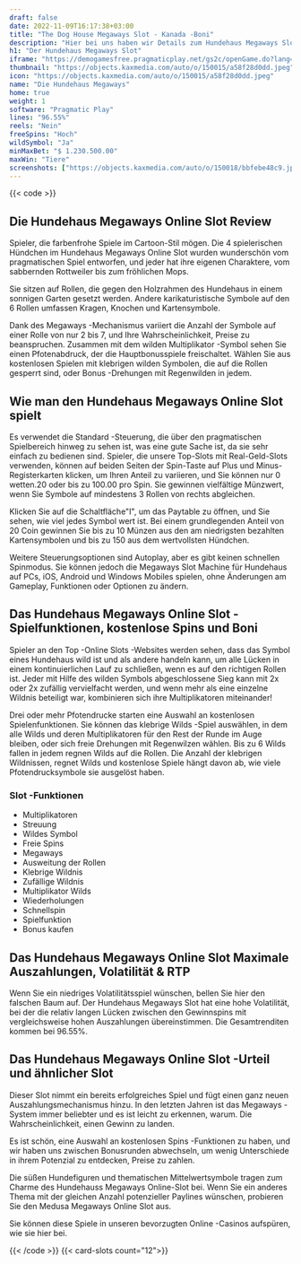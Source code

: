 ```yaml
---
draft: false
date: 2022-11-09T16:17:38+03:00
title: "The Dog House Megaways Slot - Kanada -Boni"
description: "Hier bei uns haben wir Details zum Hundehaus Megaways Slot aus pragmatischem Spiel, einschließlich Features und wo man die Top -Casino -Boni beansprucht."
h1: "Der Hundehaus Megaways Slot"
iframe: "https://demogamesfree.pragmaticplay.net/gs2c/openGame.do?lang=&cur=&gameSymbol=vswaysdogs&websiteUrl=https%3A%2F%2Fdemogamesfree.pragmaticplay.net&jurisdiction=99&lobbyURL=https%3A%2F%2Fwww.pragmaticplay.com"
thumbnail: "https://objects.kaxmedia.com/auto/o/150015/a58f28d0dd.jpeg"
icon: "https://objects.kaxmedia.com/auto/o/150015/a58f28d0dd.jpeg"
name: "Die Hundehaus Megaways"
home: true
weight: 1
software: "Pragmatic Play"
lines: "96.55%"
reels: "Nein"
freeSpins: "Hoch"
wildSymbol: "Ja"
minMaxBet: "$ 1.230.500.00"
maxWin: "Tiere"
screenshots: ["https://objects.kaxmedia.com/auto/o/150018/bbfebe48c9.jpeg"]
---
```


{{< code >}}<h2> Die Hundehaus Megaways Online Slot Review</h2><p>Spieler, die farbenfrohe Spiele im Cartoon-Stil mögen. Die 4 spielerischen Hündchen im Hundehaus Megaways Online Slot wurden wunderschön vom pragmatischen Spiel entworfen, und jeder hat ihre eigenen Charaktere, vom sabbernden Rottweiler bis zum fröhlichen Mops.</p><p>Sie sitzen auf Rollen, die gegen den Holzrahmen des Hundehaus in einem sonnigen Garten gesetzt werden. Andere karikaturistische Symbole auf den 6 Rollen umfassen Kragen, Knochen und Kartensymbole.</p><p>Dank des Megaways -Mechanismus variiert die Anzahl der Symbole auf einer Rolle von nur 2 bis 7, und Ihre Wahrscheinlichkeit, Preise zu beanspruchen. Zusammen mit dem wilden Multiplikator -Symbol sehen Sie einen Pfotenabdruck, der die Hauptbonusspiele freischaltet. Wählen Sie aus kostenlosen Spielen mit klebrigen wilden Symbolen, die auf die Rollen gesperrt sind, oder Bonus -Drehungen mit Regenwilden in jedem.</p><h2>Wie man den Hundehaus Megaways Online Slot spielt</h2><p>Es verwendet die Standard -Steuerung, die über den pragmatischen Spielbereich hinweg zu sehen ist, was eine gute Sache ist, da sie sehr einfach zu bedienen sind. Spieler, die unsere Top-Slots mit Real-Geld-Slots verwenden, können auf beiden Seiten der Spin-Taste auf Plus und Minus-Registerkarten klicken, um Ihren Anteil zu variieren, und Sie können nur 0 wetten.20 oder bis zu 100.00 pro Spin. Sie gewinnen vielfältige Münzwert, wenn Sie Symbole auf mindestens 3 Rollen von rechts abgleichen.</p><p>Klicken Sie auf die Schaltfläche"I", um das Paytable zu öffnen, und Sie sehen, wie viel jedes Symbol wert ist. Bei einem grundlegenden Anteil von 20 Coin gewinnen Sie bis zu 10 Münzen aus den am niedrigsten bezahlten Kartensymbolen und bis zu 150 aus dem wertvollsten Hündchen.</p><p>Weitere Steuerungsoptionen sind Autoplay, aber es gibt keinen schnellen Spinmodus. Sie können jedoch die Megaways Slot Machine für Hundehaus auf PCs, iOS, Android und Windows Mobiles spielen, ohne Änderungen am Gameplay, Funktionen oder Optionen zu ändern.</p><h2>Das Hundehaus Megaways Online Slot -Spielfunktionen, kostenlose Spins und Boni</h2><p>Spieler an den Top -Online Slots -Websites werden sehen, dass das Symbol eines Hundehaus wild ist und als andere handeln kann, um alle Lücken in einem kontinuierlichen Lauf zu schließen, wenn es auf den richtigen Rollen ist. Jeder mit Hilfe des wilden Symbols abgeschlossene Sieg kann mit 2x oder 2x zufällig vervielfacht werden, und wenn mehr als eine einzelne Wildnis beteiligt war, kombinieren sich ihre Multiplikatoren miteinander!</p><p>Drei oder mehr Pfotendrucke starten eine Auswahl an kostenlosen Spielenfunktionen. Sie können das klebrige Wilds -Spiel auswählen, in dem alle Wilds und deren Multiplikatoren für den Rest der Runde im Auge bleiben, oder sich freie Drehungen mit Regenwilzen wählen. Bis zu 6 Wilds fallen in jedem regnen Wilds auf die Rollen. Die Anzahl der klebrigen Wildnissen, regnet Wilds und kostenlose Spiele hängt davon ab, wie viele Pfotendrucksymbole sie ausgelöst haben.</p><h3>
Slot -Funktionen</h3><ul>
<li></span>
Multiplikatoren</li>
<li></span>
Streuung</li>
<li></span>
Wildes Symbol</li>
<li></span>
Freie Spins</li>
<li></span>
Megaways</li>
<li></span>
Ausweitung der Rollen</li>
<li></span>
Klebrige Wildnis</li>
<li></span>
Zufällige Wildnis</li>
<li></span>
Multiplikator Wilds</li>
<li></span>
Wiederholungen</li>
<li></span>
Schnellspin</li>
<li></span>
Spielfunktion</li>
<li></span>
Bonus kaufen</li></ul><h2>Das Hundehaus Megaways Online Slot Maximale Auszahlungen, Volatilität & RTP</h2><p>Wenn Sie ein niedriges Volatilitätsspiel wünschen, bellen Sie hier den falschen Baum auf. Der Hundehaus Megaways Slot hat eine hohe Volatilität, bei der die relativ langen Lücken zwischen den Gewinnspins mit vergleichsweise hohen Auszahlungen übereinstimmen. Die Gesamtrenditen kommen bei 96.55%.</p><h2>Das Hundehaus Megaways Online Slot -Urteil und ähnlicher Slot</h2><p>Dieser Slot nimmt ein bereits erfolgreiches Spiel und fügt einen ganz neuen Auszahlungsmechanismus hinzu. In den letzten Jahren ist das Megaways -System immer beliebter und es ist leicht zu erkennen, warum. Die Wahrscheinlichkeit, einen Gewinn zu landen.</p><p>Es ist schön, eine Auswahl an kostenlosen Spins -Funktionen zu haben, und wir haben uns zwischen Bonusrunden abwechseln, um wenig Unterschiede in ihrem Potenzial zu entdecken, Preise zu zahlen.</p><p>Die süßen Hundefiguren und thematischen Mittelwertsymbole tragen zum Charme des Hundehauss Megaways Online-Slot bei. Wenn Sie ein anderes Thema mit der gleichen Anzahl potenzieller Paylines wünschen, probieren Sie den Medusa Megaways Online Slot aus.</p><p>Sie können diese Spiele in unseren bevorzugten Online -Casinos aufspüren, wie sie hier bei.</p>{{< /code >}}
{{< card-slots count="12">}}